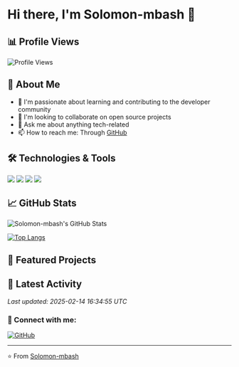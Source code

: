 # Hi there, I'm Solomon-mbash 👋

## 📊 Profile Views
![Profile Views](https://komarev.com/ghpvc/?username=Solomon-mbash&color=brightgreen)

## 🚀 About Me
- 🌱 I'm passionate about learning and contributing to the developer community
- 👯 I'm looking to collaborate on open source projects
- 💬 Ask me about anything tech-related
- 📫 How to reach me: Through [GitHub](https://github.com/Solomon-mbash)

## 🛠️ Technologies & Tools
![](https://img.shields.io/badge/Code-JavaScript-informational?style=flat&logo=javascript&logoColor=white&color=2bbc8a)
![](https://img.shields.io/badge/Code-Python-informational?style=flat&logo=python&logoColor=white&color=2bbc8a)
![](https://img.shields.io/badge/Tools-Git-informational?style=flat&logo=git&logoColor=white&color=2bbc8a)
![](https://img.shields.io/badge/Tools-GitHub-informational?style=flat&logo=github&logoColor=white&color=2bbc8a)

## 📈 GitHub Stats

![Solomon-mbash's GitHub Stats](https://github-readme-stats.vercel.app/api?username=Solomon-mbash&show_icons=true&theme=radical)

[![Top Langs](https://github-readme-stats.vercel.app/api/top-langs/?username=Solomon-mbash&layout=compact&theme=radical)](https://github.com/Solomon-mbash)

## 🌟 Featured Projects
<!-- You can add your featured projects here once you have them -->

## 📅 Latest Activity
<!-- This section will automatically update with your GitHub activity -->
*Last updated: 2025-02-14 16:34:55 UTC*

### 🤝 Connect with me:
[![GitHub](https://img.shields.io/badge/-GitHub-black?style=flat&logo=Github&logoColor=white)](https://github.com/Solomon-mbash)

---
⭐️ From [Solomon-mbash](https://github.com/Solomon-mbash)
